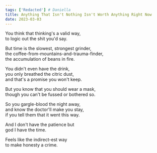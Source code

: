 ```yaml
---  
tags: ['Redacted'] # Daniella
title: Anything That Isn't Nothing Isn't Worth Anything Right Now
date: 2023-03-03
---
```


You think that thinking's a valid way,  
to logic out the shit you'd say.

But time is the slowest, strongest grinder,  
the coffee-from-mountains-and-trauma-finder,  
the accumulation of beans in fire.

You didn't even have the drink,  
you only breathed the citric dust,  
and that's a promise you won't keep.

But you know that you should wear a mask,  
though you can't be fussed or bothered so.

So you gargle-blood the night away,  
and know the doctor'll make you stay,  
if you tell them that it went this way.

And I don't have the patience but  
god I have the time.

Feels like the indirect-est way  
to make honesty a crime.
